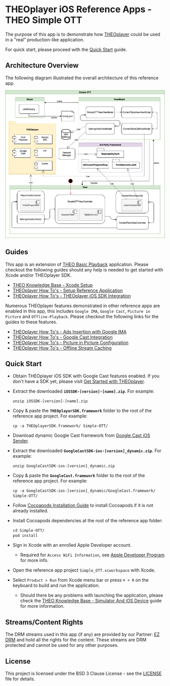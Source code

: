 # THEOplayer iOS Reference Apps - THEO Simple OTT

The purpose of this app is to demonstrate how [THEOplayer] could be used in a "real" production-like application.

For quick start, please proceed with the [Quick Start](#Quick-Start) guide.

## Architecture Overview

The following diagram illustrated the overall architecture of this reference app.

!["Simple OTT Architecture Diagram"][01]

## Guides

This app is an extension of [THEO Basic Playback] application. Please checkout the following guides should any help is needed to get started with Xcode and/or THEOplayer SDK.

* [THEO Knowledge Base - Xcode Setup]
* [THEOplayer How To's - Setup Reference Application]
* [THEOplayer How To's - THEOplayer iOS SDK Integration]

Numerous THEOplayer features demonstrated in other reference apps are enabled in this app, this includes `Google IMA`, `Google Cast`, `Picture in Picture` and `Offline-Playback`. Please checkout the following links for the guides to these features.

* [THEOplayer How To's - Ads Insertion with Google IMA]
* [THEOplayer How To's - Google Cast Integration]
* [THEOplayer How To's - Picture in Picture Configuration]
* [THEOplayer How To's - Offline Stream Caching]

## Quick Start

* Obtain THEOplayer iOS SDK with Google Cast features enabled. If you don't have a SDK yet, please visit [Get Started with THEOplayer].
* Extract the downloaded **`iOSSDK-[version]-[name].zip`**. For example:

      unzip iOSSDK-[version]-[name].zip

* Copy & paste the **`THEOplayerSDK.framework`** folder to the root of the reference app project. For example:

      cp -a THEOplayerSDK.framework/ Simple-OTT/

* Download dynamic Google Cast framework from [Google Cast iOS Sender].
* Extract the downloaded **`GoogleCastSDK-ios-[version]_dynamic.zip`**. For example:

      unzip GoogleCastSDK-ios-[version]_dynamic.zip

* Copy & paste the **`GoogleCast.framework`** folder to the root of the reference app project. For example:

      cp -a GoogleCastSDK-ios-[version]_dynamic/GoogleCast.framework/ Simple-OTT/

* Follow [Cocoapods Installation Guide] to install Cocoapods if it is not already installed.
* Install Cocoapods dependencies at the root of the reference app folder:

      cd Simple-OTT/
      pod install

* Sign in Xcode with an enrolled Apple Developer account.
  * Required for `Access WiFi Information`, see [Apple Developer Program] for more info.
* Open the reference app project `Simple_OTT.xcworkspace` with Xcode.
* Select `Product > Run` from Xcode menu bar or press `⌘ + R` on the keyboard to build and run the application.
  * Should there be any problems with launching the application, please check the [THEO Knowledge Base - Simulator And iOS Device] guide for more information.

## Streams/Content Rights

The DRM streams used in this app (if any) are provided by our Partner: [EZ DRM] and hold all the rights for the content. These streams are DRM protected and cannot be used for any other purposes.

## License

This project is licensed under the BSD 3 Clause License - see the [LICENSE] file for details.

[//]: # (Links and Guides reference)
[PlayerConfiguration]: https://docs.portal.theoplayer.com/docs/api-reference/theoplayer-playerconfiguration/
[SourceDescription]: https://docs.portal.theoplayer.com/docs/api-reference/theoplayer-sourcedescription/
[THEO Basic Playback]: ../Basic-Playback
[THEO Knowledge Base - Xcode Setup]: ../Basic-Playback/Guides/knowledgebase-xcode-setup/README.md
[THEO Knowledge Base - Simulator And iOS Device]: ../Basic-Playback/Guides/knowledgebase-simulator-and-ios-device/README.md
[THEOplayer How To's - Setup Reference Application]: ../Basic-Playback/Guides/howto-setup-reference-application/README.md
[THEOplayer How To's - THEOplayer iOS SDK Integration]: ../Basic-Playback/Guides/howto-theoplayer-ios-sdk-integration/README.md
[THEOplayer How To's - Ads Insertion with Google IMA]: ../Google-IMA/Guides/howto-ima-ads-insertion/README.md
[THEOplayer How To's - Google Cast Integration]: ../Google-Cast/Guides/howto-google-cast-integration/README.md
[THEOplayer How To's - Picture in Picture Configuration]: ../PiP-Handling/Guides/howto-pip-configuration/README.md
[THEOplayer How To's - Offline Stream Caching]: ../Offline-Playback/Guides/howto-offline-stream-caching/README.md
[THEOplayer]: https://www.theoplayer.com
[Get Started with THEOplayer]: https://www.theoplayer.com/licensing
[Google Cast iOS Sender]: https://developers.google.com/cast/docs/ios_sender
[Cocoapods Installation Guide]: https://guides.cocoapods.org/using/getting-started.html#getting-started
[Apple Developer Program]: https://developer.apple.com/support/compare-memberships/
[EZ DRM]: https://www.ezdrm.com/

[//]: # (Project files reference)
[LICENSE]: LICENSE

[//]: # (Images references)
[01]: Guides/Images/SimpleOTTArchitecture.png "Simple OTT Architecture Diagram"
